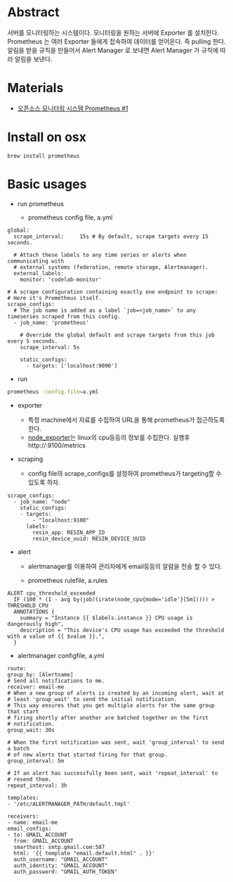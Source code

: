 # Abstract

서버를 모니터링하는 시스템이다. 모니터링을 원하는 서버에 Exporter 를 설치한다. Prometheus 는 여러 Exporter 들에게 접속하여 데이터를 얻어온다. 즉 pulling 한다. 알림을 받을 규칙을 만들어서 Alert Manager 로 보내면 Alert Manager 가 규칙에 따라 알림을 보낸다.

# Materials

* [오픈소스 모니터링 시스템 Prometheus #1](https://blog.outsider.ne.kr/1254)

# Install on osx

```bash
brew install prometheus
```

# Basic usages

- run prometheus

  - prometheus config file, a.yml

```
global:
  scrape_interval:     15s # By default, scrape targets every 15 seconds.

  # Attach these labels to any time series or alerts when communicating with
  # external systems (federation, remote storage, Alertmanager).
  external_labels:
    monitor: 'codelab-monitor'

# A scrape configuration containing exactly one endpoint to scrape:
# Here it's Prometheus itself.
scrape_configs:
  # The job name is added as a label `job=<job_name>` to any timeseries scraped from this config.
  - job_name: 'prometheus'

    # Override the global default and scrape targets from this job every 5 seconds.
    scrape_interval: 5s

    static_configs:
      - targets: ['localhost:9090']
```

  - run

```bash
prometheus -config.file=a.yml
```

- exporter
  - 특정 machine에서 자료를 수집하여 URL을 통해 prometheus가 접근하도록 한다.
  - [node_exporter](https://github.com/prometheus/node_exporter)는
    linux의 cpu등등의 정보를 수집한다. 실행후
    http://<your-device-ip>:9100/metrics

- scraping
  - config file의 scrape_configs를 설정하여 prometheus가 targeting할 수 있도록 하자.
  
```
scrape_configs:  
  - job_name: "node"
    static_configs:
    - targets:
        - "localhost:9100"
      labels:
        resin_app: RESIN_APP_ID
        resin_device_uuid: RESIN_DEVICE_UUID
```
  
- alert
  - alertmanager를 이용하여 관리자에게 email등등의 알람을 전송 할 수 있다.
  
  - prometheus rulefile, a.rules

```
ALERT cpu_threshold_exceeded  
  IF (100 * (1 - avg by(job)(irate(node_cpu{mode='idle'}[5m])))) > THRESHOLD_CPU
  ANNOTATIONS {
    summary = "Instance {{ $labels.instance }} CPU usage is dangerously high",
    description = "This device's CPU usage has exceeded the threshold with a value of {{ $value }}.",
  }
```
  
  - alertmanager configfile, a.yml
  
  ```
route:  
  group_by: [Alertname]
  # Send all notifications to me.
  receiver: email-me
  # When a new group of alerts is created by an incoming alert, wait at
  # least 'group_wait' to send the initial notification.
  # This way ensures that you get multiple alerts for the same group that start
  # firing shortly after another are batched together on the first
  # notification.
  group_wait: 30s

  # When the first notification was sent, wait 'group_interval' to send a batch
  # of new alerts that started firing for that group.
  group_interval: 5m

  # If an alert has successfully been sent, wait 'repeat_interval' to
  # resend them.
  repeat_interval: 3h

templates:  
- '/etc/ALERTMANAGER_PATH/default.tmpl'

receivers:  
- name: email-me
  email_configs:
  - to: GMAIL_ACCOUNT
    from: GMAIL_ACCOUNT
    smarthost: smtp.gmail.com:587
    html: '{{ template "email.default.html" . }}'
    auth_username: "GMAIL_ACCOUNT"
    auth_identity: "GMAIL_ACCOUNT"
    auth_password: "GMAIL_AUTH_TOKEN"
```
